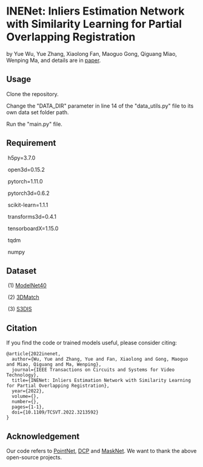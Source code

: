 # INENet: Inliers Estimation Network with Similarity Learning for Partial Overlapping Registration

by Yue Wu, Yue Zhang, Xiaolong Fan, Maoguo Gong, Qiguang Miao, Wenping Ma, and details are in [paper](https://ieeexplore.ieee.org/document/9915616).

## Usage

Clone the repository.

Change the "DATA_DIR" parameter in line 14 of the "data_utils.py" file to its own data set folder path.

Run the "main.py" file.

## Requirement

​	h5py=3.7.0

​	open3d=0.15.2

​	pytorch=1.11.0

​	pytorch3d=0.6.2

​	scikit-learn=1.1.1

​	transforms3d=0.4.1

​	tensorboardX=1.15.0

​	tqdm

​	numpy

## Dataset

​		(1) [ModelNet40](https://shapenet.cs.stanford.edu/media/modelnet40_ply_hdf5_2048.zip)

​		(2) [3DMatch](https://3dmatch.cs.princeton.edu/)

​		(3) [S3DIS](https://shapenet.cs.stanford.edu/media/indoor3d_sem_seg_hdf5_data.zip)

## Citation

If you find the code or trained models useful, please consider citing:

```
@article{2022inenet,
  author={Wu, Yue and Zhang, Yue and Fan, Xiaolong and Gong, Maoguo and Miao, Qiguang and Ma, Wenping},  
  journal={IEEE Transactions on Circuits and Systems for Video Technology},  
  title={INENet: Inliers Estimation Network with Similarity Learning for Partial Overlapping Registration},  
  year={2022}, 
  volume={},  
  number={}, 
  pages={1-1},  
  doi={10.1109/TCSVT.2022.3213592}
}
```

## Acknowledgement

Our code refers to [PointNet](https://github.com/fxia22/pointnet.pytorch), [DCP](https://github.com/WangYueFt/dcp) and [MaskNet](https://github.com/vinits5/masknet). We want to thank the above open-source projects.
